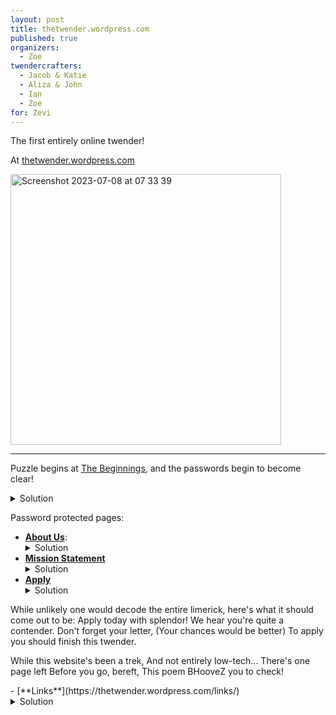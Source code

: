 ```yaml
---
layout: post
title: thetwender.wordpress.com
published: true 
organizers: 
  - Zoe
twendercrafters:
  - Jacob & Katie
  - Aliza & John
  - Ian
  - Zoe
for: Zevi
---
```


The first entirely online twender!

At [thetwender.wordpress.com](http://thetwender.wordpress.com)

<img width="433" alt="Screenshot 2023-07-08 at 07 33 39" src="https://github.com/twenders/twenders/assets/5202957/4649510e-90c2-4a02-9a87-bc67bb32f44d">

---

Puzzle begins at [The Beginnings](https://thetwender.wordpress.com/the-beginnings/), and the passwords begin to become clear!
    <details><summary>Solution</summary>
      No password required.
      Begins with Jacob and Katie's puzzle, a three-page letter/story related to noses and bagels as written by a dog. Images of Zev have text overlaid with letters missing. The text also leads to the Quotations page, in which the quotes related to bagels or noses provide letters to the password.
    </details>
  
Password protected pages:
- [**About Us**](https://thetwender.wordpress.com/about-us/):
  <details><summary>Solution</summary>
    Password <code>About Us</code>.
    Leads to Aliza and John's puzzle, <a href="https://docs.google.com/spreadsheets/d/1Wqk3sNVY8RTRLGo3k5S2_m-68sf6sTZoeYYF_a1ww3g/edit">Bagel Journey</a> a text-based adventure game implemented in Google Sheets. 
    <a href="https://docs.google.com/spreadsheets/d/1Wqk3sNVY8RTRLGo3k5S2_m-68sf6sTZoeYYF_a1ww3g/edit"><img width="629" alt="Screenshot 2023-07-08 at 08 41 52" src="https://github.com/twenders/twenders/assets/65197892/995d2b90-8d7e-4425-94d2-4d5358e0f034"></a>
  </details>
- [**Mission Statement**](https://thetwender.wordpress.com/mission-statement/)
  <details><summary>Solution</summary>
    Password <code>MISSION ACCEPTED</code>.
    Leads to Ian and Jasmine's puzzle, a page of Lorem Ipsum where individual letters colored slightly differently. Decoding the hex codes of each color in ascii, thinking of each hex code as three two-digit groups, resulted in the password. Includes snarky Easter Egg if you look at the source code.
  </details>
- [**Apply**](https://thetwender.wordpress.com/apply/)
   <details><summary>Solution</summary>
    Password <code>Apply yourself</code>.
    Leads to Zoe's two-stanza limerick, where a majority of letters were scrambled and color coded. The top of the page indicates a key, where you use the previous three passwords to determine the color coding system of shifting letters left/right/up/down on the keyboard. The bolded word at the end is the password for the final page.

While unlikely one would decode the entire limerick, here's what it should come out to be:
  Apply today with splendor!
  We hear you're quite a contender.
  Don't forget your letter,
  (Your chances would be better)
  To apply you should finish this twender.

  While this website's been a trek,
  And not entirely low-tech…
  There's one page left
  Before you go, bereft,
  This poem BHooveZ you to check!

  </details>
- [**Links**](https://thetwender.wordpress.com/links/)
   <details><summary>Solution</summary>
    Password <code>BHooveZ</code>.
    Leads to the final page, which is an image of a letter of recommendation for Zev, from Zoe (certified judge of character).

